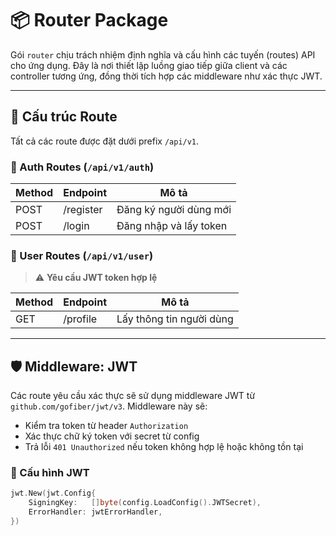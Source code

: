 # 📦 Router Package

Gói `router` chịu trách nhiệm định nghĩa và cấu hình các tuyến (routes) API cho ứng dụng. Đây là nơi thiết lập luồng giao tiếp giữa client và các controller tương ứng, đồng thời tích hợp các middleware như xác thực JWT.

---

## 🧭 Cấu trúc Route

Tất cả các route được đặt dưới prefix `/api/v1`.

### 🔐 Auth Routes (`/api/v1/auth`)

| Method | Endpoint     | Mô tả                  |
|--------|--------------|------------------------|
| POST   | /register    | Đăng ký người dùng mới |
| POST   | /login       | Đăng nhập và lấy token |

### 👤 User Routes (`/api/v1/user`)

> ⚠️ **Yêu cầu JWT token hợp lệ**

| Method | Endpoint     | Mô tả                    |
|--------|--------------|--------------------------|
| GET    | /profile     | Lấy thông tin người dùng |

---

## 🛡️ Middleware: JWT

Các route yêu cầu xác thực sẽ sử dụng middleware JWT từ `github.com/gofiber/jwt/v3`. Middleware này sẽ:

- Kiểm tra token từ header `Authorization`
- Xác thực chữ ký token với secret từ config
- Trả lỗi `401 Unauthorized` nếu token không hợp lệ hoặc không tồn tại

### 🔧 Cấu hình JWT

```go
jwt.New(jwt.Config{
    SigningKey:   []byte(config.LoadConfig().JWTSecret),
    ErrorHandler: jwtErrorHandler,
})